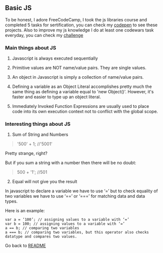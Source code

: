 ## Basic JS

To be honest, I adore FreeCodeCamp, I took the js libraries course and completed 5 tasks for sertification, you can check my [codepen](https://codepen.io/ksalpern/) to see these projects. Also to improve my js knowledge I do at least one codewars task everyday, you can check my [challenge](https://github.com/ksalpern/codewars)

### Main things about JS

1. Javascript is always executed sequentially

2. Primitive values are NOT name/value pairs. They are single values.

3. An object in Javascript is simply a collection of name/value pairs.

4. Defining a variable as an Object Literal accomplishes pretty much the same thing as defining a variable equal to 'new Object()'. However, it's faster and easier to type up an object literal.

5. Immediately Invoked Function Expressions are usually used to place code into its own execution context not to conflict with the global scope.

### Interesting things about JS

1. Sum of String and Numbers

> '500' + 1; //'5001'

Pretty strange, right?

But if you sum a string with a number then there will be no doubt:

> 500 + '1'; //501

2. Equal will not give you the result

In javascript to declare a variable we have to use ‘=’ but to check equality of two variables we have to use ‘==’ or ‘===’ for matching data and data types.

Here is an example:

```
var a = ‘100’; // assigning values to a variable with ‘=’
var b = 100; // assigning values to a variable with ‘=’
a == b; // comparing two variables
a === b; // comparing two variables, but this operator also checks datatype and compares two values.
```

Go back to [README](../README.md)
